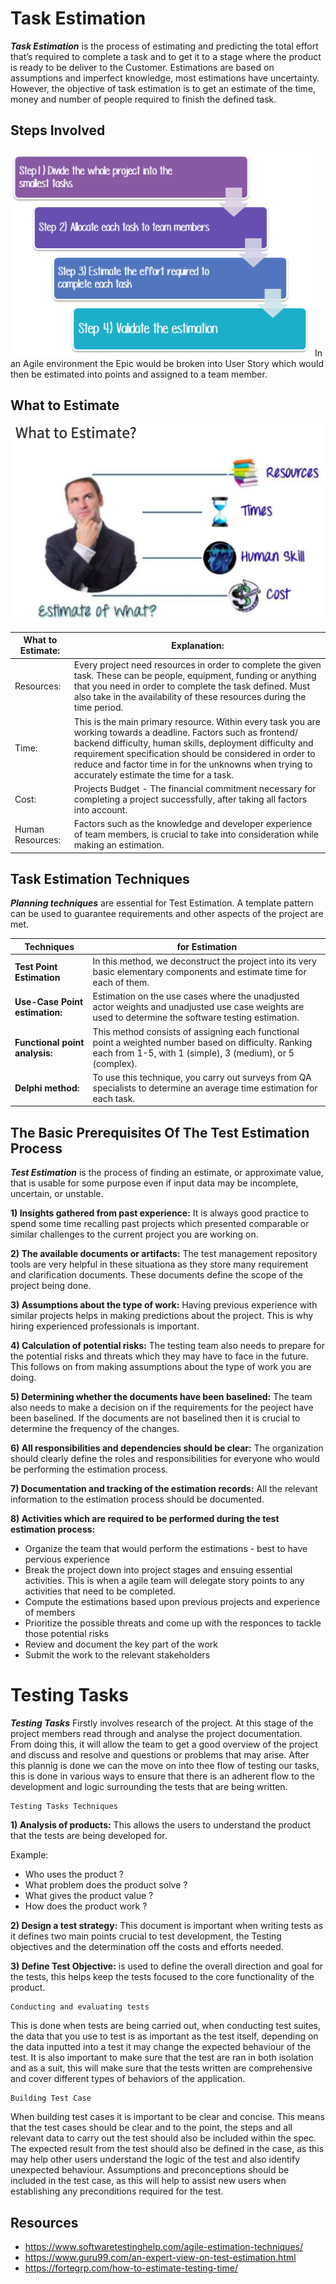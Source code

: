 # Task Estimation 

**_Task Estimation_** is the process of estimating and predicting the total effort that’s required to complete a task and to get it to a stage where the product is ready to be deliver to the Customer. Estimations are based on assumptions and imperfect knowledge, most estimations have uncertainty. However, the objective of task estimation is to get an estimate of the time, money and number of people required to finish the defined task. 

## Steps Involved

![StepsInvoled](task-estimation-step.png)
  In an Agile environment the Epic would be broken into User Story which would then be estimated into points and assigned to a team member.  

## What to Estimate

![WhatToEstimate](what_to_estimate.png)

 What to Estimate: | Explanation: 
-------------- | -------------
Resources:  | Every project need resources in order to complete the given task. These can be people, equipment, funding or anything that you need in order to complete the task defined. Must also take in the availability of these resources during the time period.
Time:  | This is the main primary resource. Within every task you are working towards a deadline. Factors such as frontend/ backend difficulty, human skills, deployment difficulty and requirement specification should be considered in order to reduce and factor time in for the unknowns when trying to accurately estimate the time for a task.
Cost:    | Projects Budget - The financial commitment necessary for completing a project successfully, after taking all factors into account. 
Human Resources:    | Factors such as the knowledge and developer experience of team members, is crucial to take into consideration while making an estimation. 


## Task Estimation Techniques 

**_Planning techniques_** are essential for Test Estimation. A template pattern can be used to guarantee requirements and other aspects of the project are met. 


**Techniques** |**for Estimation**
------------ | -------------
 **Test Point Estimation** |  In this method, we deconstruct the project into its very basic elementary components and estimate time for each of them. 
**Use-Case Point estimation:** |  Estimation on the use cases where the unadjusted actor weights and unadjusted use case weights are used to determine the software testing estimation. 
 **Functional point analysis:**    |  This method consists of assigning each functional point a weighted number based on difficulty. Ranking each from 1-5, with 1 (simple), 3 (medium), or 5 (complex).  
 **Delphi method:**    | To use this technique, you carry out surveys from QA specialists to determine an average time estimation for each task.
 
 

## The Basic Prerequisites Of The Test Estimation Process

**_Test Estimation_** is the process of finding an estimate, or approximate value, that is usable for some purpose even if input data may be incomplete, uncertain, or unstable.

**1) Insights gathered from past experience:** It is always good practice to spend some time recalling past projects which presented comparable or similar challenges to the current project you are working on.

**2) The available documents or artifacts:** The test management repository tools are very helpful in these situationa as they store many requirement and clarification documents. These documents define the scope of the project being done.

**3) Assumptions about the type of work:** Having previous experience with similar projects helps in making predictions about the project. This is why hiring experienced professionals is important.

**4) Calculation of potential risks:** The testing team also needs to prepare for the potential risks and threats which they may have to face in the future. This follows on from making assumptions about the type of work you are doing.

**5) Determining whether the documents have been baselined:** The team also needs to make a decision on if the requirements for the peoject have been baselined. If the documents are not baselined then it is crucial to determine the frequency of the changes.

**6) All responsibilities and dependencies should be clear:** The organization should clearly define the roles and responsibilities for everyone who would be performing the estimation process.

**7) Documentation and tracking of the estimation records:** All the relevant information to the estimation process should be documented.

**8) Activities which are required to be performed during the test estimation process:**
- Organize the team that would perform the estimations - best to have pervious experience
- Break the project down into project stages and ensuing essential activities. This is when a agile team will delegate story points to any activities that need to be completed.
- Compute the estimations based upon previous projects and experience of members
- Prioritize the possible threats and come up with the responces to tackle those potential risks
- Review and document the key part of the work
- Submit the work to the relevant stakeholders


# Testing Tasks
**_Testing Tasks_** Firstly involves research of the project. At this stage of the project members read through and analyse the project documentation. From doing this, it will allow the team to get a good overview of the project and discuss and resolve and questions or problems that may arise. After this plannig is done we can the move on into thee flow of testing our tasks, this is done in various ways to ensure that there is an adherent flow to the development and logic surrounding the tests that are being written.

    Testing Tasks Techniques
**1) Analysis of products:** This allows the users to understand the product that the tests are being developed for. 

Example:
- Who uses the product ?
- What problem does the product solve ?
- What gives the product value ? 
- How does the product work ?

**2) Design a test strategy:** This document is important when writing tests as it defines two main points crucial to test development, the Testing objectives and the determination off the costs and efforts needed.

**3) Define Test Objective:** is used to define the overall direction and goal for the tests, this helps keep the tests focused to the core functionality of the product.
    
    Conducting and evaluating tests
This is done when tests are being carried out, when conducting test suites, the data that you use to test is as important as the test itself, depending on the data inputted into a test it may change the expected behaviour of the test. It is also important to make sure that the test are ran in both isolation and as a suit, this will make sure that the tests written are comprehensive and cover different types of behaviors of the application.
    
    Building Test Case
When building test cases it is important to be clear and concise. This means that the test cases should be clear and to the point, the steps and all relevant data to carry out the test should also be included within the spec. The expected result from the test should also be defined in the case, as this may help other users understand the logic of the test and also identify unexpected behaviour. Assumptions and preconceptions should be included in the test case, as this will help to assist new users when establishing any preconditions required for the test.


## Resources
- https://www.softwaretestinghelp.com/agile-estimation-techniques/ 
- https://www.guru99.com/an-expert-view-on-test-estimation.html 
- https://fortegrp.com/how-to-estimate-testing-time/